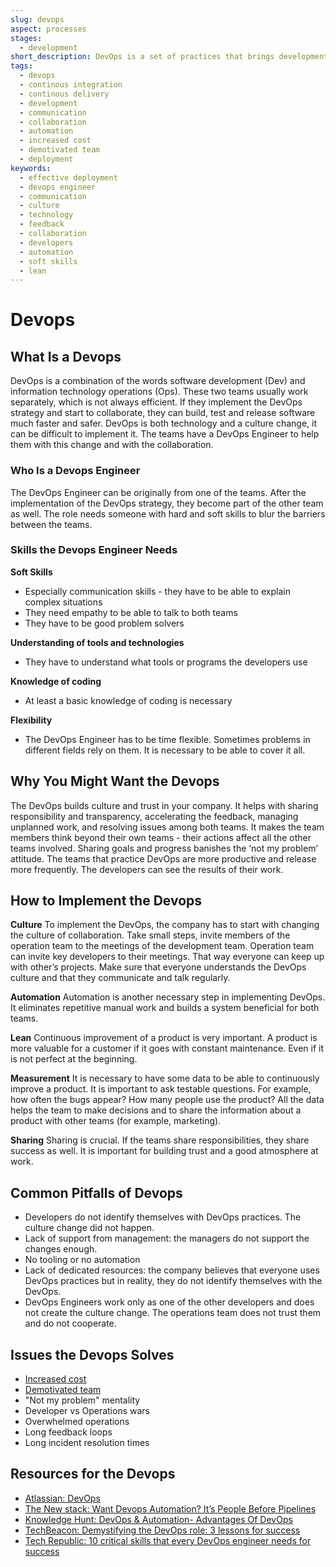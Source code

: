 ```yaml
---
slug: devops
aspect: processes
stages: 
  - development
short_description: DevOps is a set of practices that brings development and operations teams together. The collaboration helps to release software much faster.
tags:
  - devops
  - continous integration
  - continous delivery
  - development
  - communication
  - collaboration
  - automation
  - increased cost
  - demotivated team
  - deployment
keywords:
  - effective deployment
  - devops engineer
  - communication
  - culture
  - technology
  - feedback
  - collaboration
  - developers
  - automation
  - soft skills
  - lean
---
```


# Devops

## What Is a Devops

DevOps is a combination of the words software development (Dev) and information technology operations (Ops). These two teams usually work separately, which is not always efficient. If they implement the DevOps strategy and start to collaborate, they can build, test and release software much faster and safer. DevOps is both technology and a culture change, it can be difficult to implement it. The teams have a DevOps Engineer to help them with this change and with the collaboration.

### Who Is a Devops Engineer

The DevOps Engineer can be originally from one of the teams. After the implementation of the DevOps strategy, they become part of the other team as well. The role needs someone with hard and soft skills to blur the barriers between the teams.

### Skills the Devops Engineer Needs

**Soft Skills** 
- Especially communication skills - they have to be able to explain complex situations
- They need empathy to be able to talk to both teams
- They have to be good problem solvers

**Understanding of tools and technologies**
- They have to understand what tools or programs the developers use

**Knowledge of coding**
- At least a basic knowledge of coding is necessary

**Flexibility**
- The DevOps Engineer has to be time flexible. Sometimes problems in different fields rely on them. It is necessary to be able to cover it all.

## Why You Might Want the Devops

The DevOps builds culture and trust in your company. It helps with sharing responsibility and transparency, accelerating the feedback, managing unplanned work, and resolving issues among both teams. It makes the team members think beyond their own teams - their actions affect all the other teams involved. Sharing goals and progress banishes the ‘not my problem’ attitude. The teams that practice DevOps are more productive and release more frequently. The developers can see the results of their work.

## How to Implement the Devops

**Culture**
To implement the DevOps, the company has to start with changing the culture of collaboration. Take small steps, invite members of the operation team to the meetings of the development team. Operation team can invite key developers to their meetings. That way everyone can keep up with other’s projects. Make sure that everyone understands the DevOps culture and that they communicate and talk regularly.

**Automation**
Automation is another necessary step in implementing DevOps. It eliminates repetitive manual work and builds a system beneficial for both teams. 

**Lean**
Continuous improvement of a product is very important. A product is more valuable for a customer if it goes with constant maintenance. Even if it is not perfect at the beginning. 

**Measurement**
It is necessary to have some data to be able to continuously improve a product. It is important to ask testable questions. For example, how often the bugs appear? How many people use the product? All the data helps the team to make decisions and to share the information about a product with other teams (for example, marketing).

**Sharing**
Sharing is crucial. If the teams share responsibilities, they share success as well. It is important for building trust and a good atmosphere at work.

## Common Pitfalls of Devops

- Developers do not identify themselves with DevOps practices. The culture change did not happen.
- Lack of support from management: the managers do not support the changes enough.
- No tooling or no automation
- Lack of dedicated resources: the company believes that everyone uses DevOps practices but in reality, they do not identify themselves with the DevOps.
- DevOps Engineers work only as one of the other developers and does not create the culture change. The operations team does not trust them and do not cooperate.

## Issues the Devops Solves
- [Increased cost](/issues/increased-cost)
- [Demotivated team](/issues/demotivated-team)
- "Not my problem" mentality
- Developer vs Operations wars
- Overwhelmed operations
- Long feedback loops
- Long incident resolution times

## Resources for the Devops ##

- [Atlassian: DevOps](https://www.atlassian.com/devops)
- [The New stack: Want Devops Automation? It’s People Before Pipelines](https://thenewstack.io/want-devops-automation-its-people-before-pipelines/)
- [Knowledge Hunt: DevOps & Automation- Advantages Of DevOps](https://www.knowledgehut.com/blog/devops/devops-automation)
- [TechBeacon: Demystifying the DevOps role: 3 lessons for success](https://techbeacon.com/devops/demystifying-devops-role-3-lessons-success)
- [Tech Republic: 10 critical skills that every DevOps engineer needs for success](https://www.techrepublic.com/article/10-critical-skills-that-every-devops-engineer-needs-for-success/)
